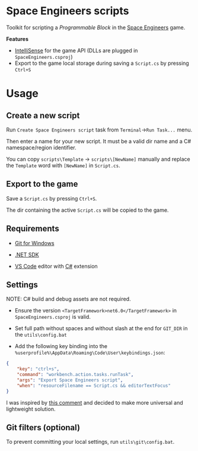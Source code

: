 # Space Engineers scripts

Toolkit for scripting a *Programmable Block* in the 
[Space Engineers](https://www.spaceengineersgame.com) game.

**Features**
* [IntelliSense](https://code.visualstudio.com/docs/editor/intellisense) for
the game API (DLLs are plugged in `SpaceEngineers.csproj`)
* Export to the game local storage during saving a `Script.cs` by pressing 
`Ctrl+S`

# Usage

## Create a new script

Run `Create Space Engineers script` task from `Terminal`->`Run Task...` menu.

Then enter a name for your new script. It must be a valid dir name and a C# 
namespace/region identifier.

You can copy `scripts\Template` -> `scripts\[NewName]` manually and replace
the `Template` word with `[NewName]` in `Script.cs`.

## Export to the game

Save a `Script.cs` by pressing `Ctrl+S`.

The dir containing the active `Script.cs` will be copied to the game.

## Requirements

* [Git for Windows](https://git-scm.com/download/win)

* [.NET SDK](https://dotnet.microsoft.com)

* [VS Code](https://code.visualstudio.com) editor with
[C#](https://marketplace.visualstudio.com/items?itemName=ms-dotnettools.csharp) 
extension

## Settings

NOTE: C# build and debug assets are not required.

* Ensure the version `<TargetFramework>net6.0</TargetFramework>` in
`SpaceEngineers.csproj` is valid.

* Set full path without spaces and without slash at the end for `GIT_DIR` in 
the `utils\config.bat`

* Add the following key binding into the 
`%userprofile%\AppData\Roaming\Code\User\keybindings.json`:

``` JSON
{
    "key": "ctrl+s",
    "command": "workbench.action.tasks.runTask",
    "args": "Export Space Engineers script",
    "when": "resourceFilename == Script.cs && editorTextFocus"
}
```

I was inspired by 
[this comment](https://github.com/gregretkowski/VSC-SE/issues/1#issuecomment-812445939) 
and decided to make more universal and lightweight solution.

## Git filters (optional)

To prevent committing your local settings, run `utils\git\config.bat`.
